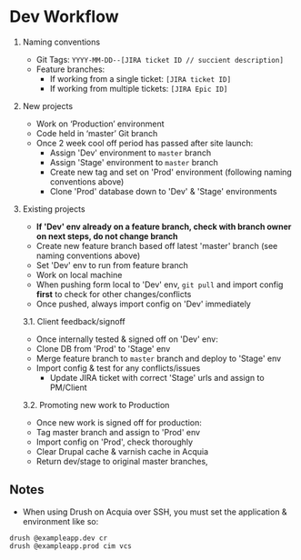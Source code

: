 

# Dev Workflow

1.  Naming conventions
	-  Git Tags: `YYYY-MM-DD--[JIRA ticket ID // succient description]`
	- Feature branches:
		- If working from a single ticket: `[JIRA ticket ID]`
		- If working from multiple tickets: `[JIRA Epic ID]`
		
2.  New projects
	- Work on ‘Production’ environment
	- Code held in ‘master’ Git branch
	- Once 2 week cool off period has passed after site launch:
		- Assign 'Dev' environment to `master` branch
		- Assign 'Stage' environment to `master` branch
		- Create new tag and set on 'Prod' environment (following naming conventions above)
		- Clone 'Prod' database down to 'Dev' & 'Stage' environments    
		
3.  Existing projects
	- **If 'Dev' env already on a feature branch, check with branch owner on next steps, do not change branch**
	- Create new feature branch based off latest 'master' branch (see naming conventions above)
	- Set 'Dev' env to run from feature branch
	- Work on local machine
	- When pushing form local to 'Dev' env, `git pull` and import config **first** to check for other changes/conflicts
	- Once pushed, always import config on 'Dev' immediately

	3.1. Client feedback/signoff
	- Once internally tested & signed off on 'Dev' env:
	- Clone DB from 'Prod' to 'Stage' env
	- Merge feature branch to `master` branch and deploy to 'Stage' env
	- Import config & test for any conflicts/issues
		- Update JIRA ticket with correct 'Stage' urls and assign to PM/Client

	3.2. Promoting new work to Production
	- Once new work is signed off for production:
	- Tag master branch and assign to 'Prod' env
	- Import config on 'Prod', check thoroughly
	- Clear Drupal cache & varnish cache in Acquia
	- Return dev/stage to original master branches,

## Notes
- When using Drush on Acquia over SSH, you must set the application & environment like so: 
```
drush @exampleapp.dev cr
drush @exampleapp.prod cim vcs
```
